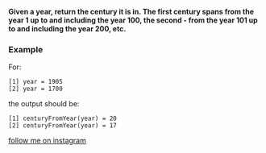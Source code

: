 **Given a year, return the century it is in. The first century spans from the year 1 up to and including the year 100,
the second - from the year 101 up to and including the year 200, etc.**

### Example

For:

```
[1] year = 1905
[2] year = 1700
```

the output should be:

```
[1] centuryFromYear(year) = 20
[2] centuryFromYear(year) = 17
```

[follow me on instagram](https://www.instagram.com/9_tay)